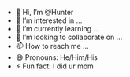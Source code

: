- 👋 Hi, I’m @Hunter
- 👀 I’m interested in ...
- 🌱 I’m currently learning ...
- 💞️ I’m looking to collaborate on ...
- 📫 How to reach me ...
- 😄 Pronouns: He/Him/His
- ⚡ Fun fact: I did ur mom

<!---
khunterg/khunterg is a ✨ special ✨ repository because its `README.md` (this file) appears on your GitHub profile.
You can click the Preview link to take a look at your changes.
--->
